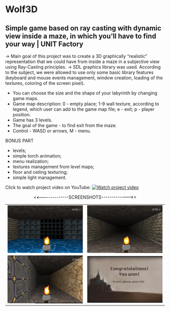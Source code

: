 # Wolf3D
Simple game based on ray casting with dynamic view inside a maze, in which you’ll have to find your way | UNIT Factory
----------------------------------------------------------------------------------------------------------------------
-> Main goal of this project was to create a 3D graphically “realistic” representation that we could have from inside a maze in a subjective view using Ray-Casting principles.
-> SDL graphics library was used. According to the subject, we were allowed to use only some basic library features (keyboard and mouse events management, window creation, loading of the textures, coloring of the screen pixel).

- You can choose the size and the shape of your labyrinth by changing game maps.
- Game map description: 0 - empty place; 1-9 wall texture, according to legend, which user can add to the game map file; e - exit; p - player position.
- Game has 3 levels.
- The goal of the game - to find exit from the maze.
- Control - WASD or arrows, M - menu.

BONUS PART
- levels;
- simple torch animation;
- menu realization;
- textures management from level maps;
- floor and ceiling texturing;
- simple light management.

Click to watch project video on YouTube:
[![Watch project video](https://i.imgflip.com/2stqpw.gif)](https://www.youtube.com/watch?v=PiSULjeYTfo)

<p align="center"><<-------------SCREENSHOTS------------->></p>
<table style="width:100%">
  <tr>
    <td><img src="https://github.com/nkuchyna/Wolf3D/blob/master/screenshots/gates.png" data-canonical-src="gates" width="400"/></td>
    <td><img src="https://github.com/nkuchyna/Wolf3D/blob/master/screenshots/level2.png" data-canonical-src="level2" width="400"/></td> 
  </tr>
  <tr>
    <td><img src="https://github.com/nkuchyna/Wolf3D/blob/master/screenshots/level3.png" data-canonical-src="level3" width="400"/></td>
     <td><img src="https://github.com/nkuchyna/Wolf3D/blob/master/screenshots/final.png" data-canonical-src="final" width="400"/></td>
  </tr>
</table>
